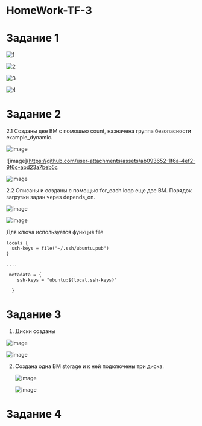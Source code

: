 # HomeWork-TF-3

# Задание 1

![1](https://github.com/user-attachments/assets/2868e8bd-46de-4b98-8deb-518d63de9370)

![2](https://github.com/user-attachments/assets/4c69b952-3926-479c-92d1-6b2b5a0a08d1)

![3](https://github.com/user-attachments/assets/6eae9dd8-decc-4828-8158-fc940a09895d)

![4](https://github.com/user-attachments/assets/0ae23a5d-d1dd-4bfe-90bc-4d0ba853b8f9)



# Задание 2

2.1 
Созданы две ВМ с помощью count, назначена группа безопасности example_dynamic.

![image](https://github.com/user-attachments/assets/5a64a190-cb07-4da4-8bc2-113659d34115)


![image](https://github.com/user-attachments/assets/ab093652-1f6a-4ef2-9f6c-abd23a7beb5c


![image](https://github.com/user-attachments/assets/e2f51c49-55c1-495a-8673-5eea3987464e)

2.2
Описаны и созданы с помощью for_each loop еще две ВМ.
Порядок загрузки задан через depends_on.

![image](https://github.com/user-attachments/assets/3da9d6f6-7dc2-470f-b2b1-603b3cd1bb3c)


![image](https://github.com/user-attachments/assets/96ffe7a1-8bb7-40e0-90e2-b3fcd1f7e258)

Для ключа используется функция file

```
locals {
  ssh-keys = file("~/.ssh/ubuntu.pub")
}

....

 metadata = {
    ssh-keys = "ubuntu:${local.ssh-keys}"
    
  }
```

# Задание 3

1. Диски созданы

![image](https://github.com/user-attachments/assets/d1d2b291-b54e-4bfc-8b0e-b0ebc3cad6b3)

![image](https://github.com/user-attachments/assets/5865296a-5253-483e-ba69-8fec224fd78a)

2. Создана одна ВМ  storage и к ней подключены три диска.

   ![image](https://github.com/user-attachments/assets/d9c4151b-c773-4f4c-80cd-0d7dc5e0ffeb)


   ![image](https://github.com/user-attachments/assets/f0d71342-0e58-4496-b6c6-8daebadd2cd9)




# Задание 4
